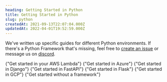 ```yaml
---
heading: Getting Started in Python
title: Getting Started in Python
slug: python
createdAt: 2021-09-13T22:07:04.000Z
updatedAt: 2022-04-01T19:52:59.000Z
---
```


We've written up specific guides for different Python environments. If there's a Python Framework that's missing, feel free to [create an issue](https://github.com/highlight/highlight/issues/new?assignees=&labels=external+bug+%2F+request&template=feature_request.md&title=) or message us on [discord](https://highlight.io/community).

<DocsCardGroup>
    <DocsCard title="AWS Lambda" href="../python/aws-lambda">
        {"Get started in your AWS Lambda"}
    </DocsCard>
    <DocsCard title="Azure Functions" href="../python/azure-functions">
        {"Get started in Azure"}
    </DocsCard>
    <DocsCard title="Django" href="../python/django">
        {"Get started in Django"}
    </DocsCard>
    <DocsCard title="FastAPI" href="../python/fastapi">
        {"Get started in FastAPI"}
    </DocsCard>
    <DocsCard title="Flask" href="../python/flask">
        {"Get started in Flask"}
    </DocsCard>
    <DocsCard title="Google Cloud Functions" href="../python/google-cloud-functions">
        {"Get started in GCP"}
    </DocsCard>
    <DocsCard title="Other" href="../python/other">
        {"Get started without a framework"}
    </DocsCard>
</DocsCardGroup>
